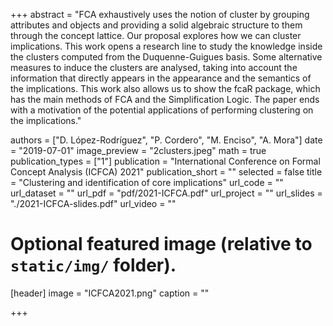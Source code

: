 +++
abstract = "FCA exhaustively uses the notion of cluster by grouping attributes and objects and providing a solid algebraic structure to them through the concept lattice. Our proposal explores how we can cluster implications.  This work opens a research line to study the knowledge inside the clusters computed from the Duquenne-Guigues basis. Some alternative measures to induce the clusters are analysed, taking into account the information that directly appears in the appearance  and the semantics of the implications.  This work also allows us to show the fcaR package,   which has the main methods of FCA and the Simplification Logic.  The paper ends with a motivation of the potential applications of performing clustering on the implications."

authors = ["D. López-Rodríguez", "P. Cordero", "M. Enciso", "A. Mora"]
date = "2019-07-01"
image_preview = "2clusters.jpeg"
math = true
publication_types = ["1"]
publication = "International Conference on Formal Concept Analysis (ICFCA) 2021"
publication_short = ""
selected = false
title = "Clustering and identification of core implications"
url_code = ""
url_dataset = ""
url_pdf = "pdf/2021-ICFCA.pdf"
url_project = ""
url_slides = "./2021-ICFCA-slides.pdf"
url_video = ""


# Optional featured image (relative to `static/img/` folder).
[header]
image = "ICFCA2021.png"
caption = ""

+++
